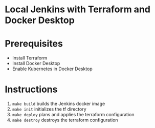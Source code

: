 # Local Jenkins with Terraform and Docker Desktop

# Prerequisites

- Install Terraform
- Install Docker Desktop
- Enable Kubernetes in Docker Desktop

# Instructions

1. `make build` builds the Jenkins docker image
1. `make init` initializes the tf directory
1. `make deploy` plans and applies the terraform configuration
1. `make destroy` destroys the terraform configuration

